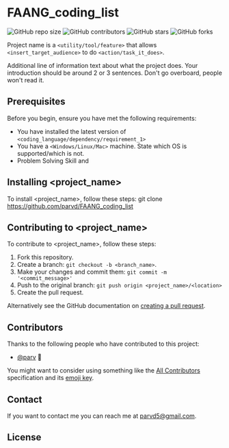 # FAANG_coding_list
<!--- These are examples. See https://shields.io for others or to customize this set of shields. You might want to include dependencies, project status and licence info here --->
![GitHub repo size](https://img.shields.io/github/repo-size/parvd/FAANG_coding_list)
![GitHub contributors](https://img.shields.io/github/contributors/parvd/FAANG_coding_list)
![GitHub stars](https://img.shields.io/github/stars/parvd/FAANG_coding_list)
![GitHub forks](https://img.shields.io/github/forks/parvd/FAANG_coding_list)


Project name is a `<utility/tool/feature>` that allows `<insert_target_audience>` to do `<action/task_it_does>`.

Additional line of information text about what the project does. Your introduction should be around 2 or 3 sentences. Don't go overboard, people won't read it.

## Prerequisites

Before you begin, ensure you have met the following requirements:
<!--- These are just example requirements. Add, duplicate or remove as required --->
* You have installed the latest version of `<coding_language/dependency/requirement_1>`
* You have a `<Windows/Linux/Mac>` machine. State which OS is supported/which is not.
* Problem Solving Skill and 

## Installing <project_name>

To install <project_name>, follow these steps:
git clone https://github.com/parvd/FAANG_coding_list

## Contributing to <project_name>
<!--- If your README is long or you have some specific process or steps you want contributors to follow, consider creating a separate CONTRIBUTING.md file--->
To contribute to <project_name>, follow these steps:

1. Fork this repository.
2. Create a branch: `git checkout -b <branch_name>`.
3. Make your changes and commit them: `git commit -m '<commit_message>'`
4. Push to the original branch: `git push origin <project_name>/<location>`
5. Create the pull request.

Alternatively see the GitHub documentation on [creating a pull request](https://help.github.com/en/github/collaborating-with-issues-and-pull-requests/creating-a-pull-request).

## Contributors

Thanks to the following people who have contributed to this project:

* [@parv](https://github.com/parvd) 📖

You might want to consider using something like the [All Contributors](https://github.com/all-contributors/all-contributors) specification and its [emoji key](https://allcontributors.org/docs/en/emoji-key).

## Contact

If you want to contact me you can reach me at <parvd5@gmail.com>.

## License
<!--- If you're not sure which open license to use see https://choosealicense.com/ This project uses the following license: [<MIT>](<>).--->
